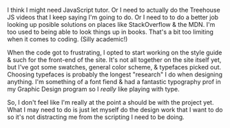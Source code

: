 I think I might need  JavaScript tutor. Or I need to actually do the Treehouse JS videos that I keep saying I'm going to do. Or I need to to do a better job looking up posible solutions on places like StackOverflow & the MDN. I'm too used to being able to look things up in books. That's a bit too limiting when it comes to coding. (Silly academic!)

When the code got to frustrating, I opted to start working on the style guide & such for the front-end of the site. It's not all together on the site itself yet, but I've got some swatches, general color scheme, & typefaces picked out. Choosing typefaces is probably the longest "research" I do when designing anything. I'm something of a font fiend & had a fantastic typography prof in my Graphic Design program so I <em>really</em> like playing with type.

So, I don't feel like I'm really at the point a should be with the project yet. What I may need to do is just let myself do the design work that I want to do so it's not distracting me from the scripting I need to be doing.

